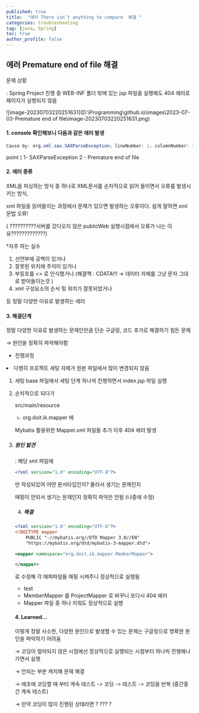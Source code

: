 ```yaml
---
published: true
title:  "에러 There isn’t anything to compare  해결 "
categories: troubleshooting 
tag: [java, Spring] 
toc: true
author_profile: false 
---
```




## 에러 Premature end of file  해결



문제 상황

: Spring Project 진행 중 WEB-INF 폴더 밖에 있는 jsp 파일을 실행해도 404 에러로 페이지가 실행되지 않음



![image-20230703220251631](D:\Programming\github.io\images\2023-07-03-Premature end of file\image-20230703220251631.png)



#### 1. console 확인해보니 다음과 같은 에러 발생 

``` java
Cause by: org.xml.sax.SAXParseException; lineNumber: 1; columnNumber: 39; Premature end of file
```

point )  1- SAXParseException 	2 - Premature end of file



#### 2. 에러 종류 

XML을 파싱하는 방식 중 하나로 XML문서를 순차적으로 읽어 들이면서 오류를 발생시키는 방식, 

xml 파일을 읽어들이는 과정에서 문제가 있으면 발생하는 오류이다. 쉽게 말하면 xml 문법 오류! 

( ??????????서버를 갔다오지 않은 publicWeb 실행시점에서 오류가 나는 이유?????????????) 



*자주 하는 실수 

1. 선언부에 공백이 있거나
2. 잘못된 위치에 주석이 있거나 
3. 부등호를 <> 로 인식했거나 (해결책 : CDATA!!!  -> 데이터 자체를 그냥 문자 그대로 받아들이는것 ) 
4. xml 구성요소의 순서 및 위치가 잘못되었거나

등 정말 다양한 이유로 발생하는 에러 

 

#### 3. 해결단계 

정말 다양한 이유로 발생하는 문제인만큼 단순 구글링, 코드 추가로 해결하기 힘든 문제

→ 원인을 정확히 파악해야함 



* 진행과정

<li> 다행히 프로젝트 세팅 자체가 원본 파일에서 많이 변경되지 않음 </li>

 1. 세팅 base 파일에서 세팅 단계 하나씩 진행하면서 index.jsp 파일 실행 

 2. 순차적으로 되다가 

    src/main/resource 	

    ​	ㄴ org.doit.ik.mapper 에

    Mybatis 활용위한 Mapper.xml 파일들 추가 이후 404 에러 발생 

    

 3. ##### 원인 발견

    

    : 해당 xml 파일에 

    ```xml
    <?xml version="1.0" encoding="UTF-8"?>
    ```

    만 작성되있어 어떤 문서타입인지? 몰라서 생기는 문제인지 

    매핑이 안되서 생기는 문제인지 정확히 파악은 안됨 (나중에 수정)

    

    4. ##### 해결 

    ```xml
    <?xml version="1.0" encoding="UTF-8"?>
    <!DOCTYPE mapper
        PUBLIC "-//mybatis.org//DTD Mapper 3.0//EN"
        "https://mybatis.org/dtd/mybatis-3-mapper.dtd">
    
    <mapper namespace="org.doit.ik.mapper.MemberMapper">
    
    </mapper>
    ```

    

    로 수정해 각 매퍼파일들 매핑 시켜주니 정상적으로 실행됨

    

    * test 
    *  MemberMapper 를 ProjectMapper 로 바꾸니 또다시 404 에러
    * Mapper 파일 중 하나 지워도 정상적으로 실행

    

    #### 4. Learned...

    이렇게 정말 사소한, 다양한 원인으로 발생할 수 있는 문제는 구글링으로 명확한 원인을 파악하기 어려움

    → 코딩이 얼마되지 않은 시점에선 정상적으로 실행되는 시점부터 하나씩 진행해나가면서 실행 

    → 안되는 부분 캐치해 문제 해결 

    → 애초에 코딩할 때 부터 계속 테스트 -> 코딩 -> 테스트 -> 코딩을 반복 (중간중간 계속 테스트)

    →  만약 코딩이 많이 진행된 상태라면 ?   ??? ?

    

    

    

    

    

    

     





